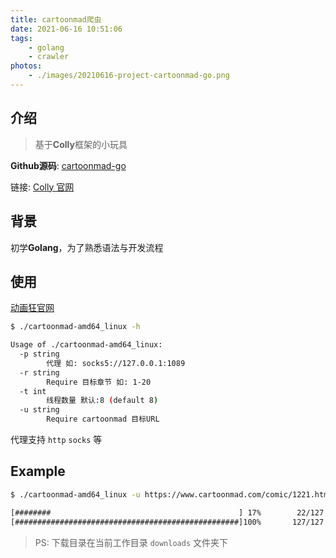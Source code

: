 ```yaml
---
title: cartoonmad爬虫
date: 2021-06-16 10:51:06
tags:
    - golang
    - crawler
photos:
    - ./images/20210616-project-cartoonmad-go.png
---
```


## 介绍

> 基于**Colly**框架的小玩具

**Github源码**: [cartoonmad-go](https://github.com/Nzzz964/cartoonmad-go)

链接: [Colly 官网](http://go-colly.org/)

## 背景

初学**Golang**，为了熟悉语法与开发流程

## 使用

[动画狂官网](https://cartoonmad.com/)

```bash
$ ./cartoonmad-amd64_linux -h

Usage of ./cartoonmad-amd64_linux:
  -p string
    	代理 如: socks5://127.0.0.1:1089
  -r string
    	Require 目标章节 如: 1-20
  -t int
    	线程数量 默认:8 (default 8)
  -u string
    	Require cartoonmad 目标URL
```

代理支持 `http` `socks` 等

## Example

```bash
$ ./cartoonmad-amd64_linux -u https://www.cartoonmad.com/comic/1221.html -r 1-3 -t 16

[########                                          ] 17%        22/127
[##################################################]100%       127/127
```

> PS: 下载目录在当前工作目录 `downloads` 文件夹下  

